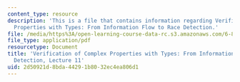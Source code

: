 ```yaml
---
content_type: resource
description: 'This is a file that contains information regarding Verification of Complex
  Properties with Types: From Information Flow to Race Detection.'
file: /media/https%3A/open-learning-course-data-rc.s3.amazonaws.com/6-820-fundamentals-of-program-analysis-fall-2015/2d50921d8bda44291b8032ec4ea806d1_MIT6_820F15_L11.pdf
file_type: application/pdf
resourcetype: Document
title: 'Verification of Complex Properties with Types: From Information Flow to Race
  Detection, Lecture 11'
uid: 2d50921d-8bda-4429-1b80-32ec4ea806d1
---
```


